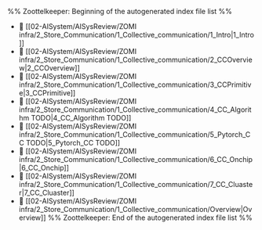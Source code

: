 %% Zoottelkeeper: Beginning of the autogenerated index file list  %%
- 📄 [[02-AISystem/AISysReview/ZOMI infra/2_Store_Communication/1_Collective_communication/1_Intro|1_Intro]]
- 📄 [[02-AISystem/AISysReview/ZOMI infra/2_Store_Communication/1_Collective_communication/2_CCOverview|2_CCOverview]]
- 📄 [[02-AISystem/AISysReview/ZOMI infra/2_Store_Communication/1_Collective_communication/3_CCPrimitive|3_CCPrimitive]]
- 📄 [[02-AISystem/AISysReview/ZOMI infra/2_Store_Communication/1_Collective_communication/4_CC_Algorithm TODO|4_CC_Algorithm TODO]]
- 📄 [[02-AISystem/AISysReview/ZOMI infra/2_Store_Communication/1_Collective_communication/5_Pytorch_CC TODO|5_Pytorch_CC TODO]]
- 📄 [[02-AISystem/AISysReview/ZOMI infra/2_Store_Communication/1_Collective_communication/6_CC_Onchip|6_CC_Onchip]]
- 📄 [[02-AISystem/AISysReview/ZOMI infra/2_Store_Communication/1_Collective_communication/7_CC_Cluaster|7_CC_Cluaster]]
- 📄 [[02-AISystem/AISysReview/ZOMI infra/2_Store_Communication/1_Collective_communication/Overview|Overview]]
%% Zoottelkeeper: End of the autogenerated index file list  %%
